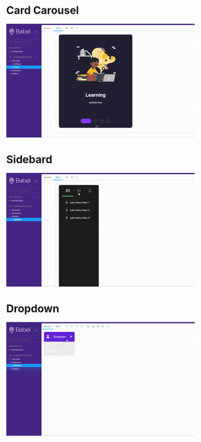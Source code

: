 # Card Carousel

![](https://github.com/cagatay-unal/babel-storybook-react/blob/master/public/card-carousel.gif?raw=true)

# Sidebard

![](https://github.com/cagatay-unal/babel-storybook-react/blob/master/public/sidebar.gif?raw=true)

# Dropdown

![](https://github.com/cagatay-unal/babel-storybook-react/blob/master/public/dropdown.gif?raw=true)
